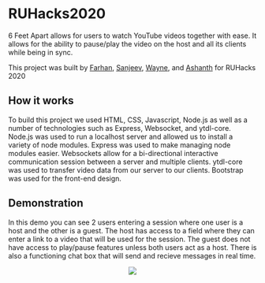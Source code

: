 # RUHacks2020

6 Feet Apart allows for users to watch YouTube videos together with ease. It allows for the ability to pause/play the video on the host and all its clients while being in sync.

This project was built by [Farhan](https://github.com/fofsfofs), [Sanjeev](https://github.com/sanjeev2001), [Wayne](https://github.com/wayne-sie), and [Ashanth](https://github.com/ashxnth) for RUHacks 2020

## How it works 

To build this project we used HTML, CSS, Javascript, Node.js as well as a number of technologies such as Express, Websocket, and ytdl-core. Node.js was used to run a localhost server and allowed us to install a variety of node modules. Express was used to make managing node modules easier. Websockets allow for a bi-directional interactive communication session between a server and multiple clients. ytdl-core was used to transfer video data from our server to our clients. Bootstrap was used for the front-end design.

## Demonstration

In this demo you can see 2 users entering a session where one user is a host and the other is a guest. The host has access to a field where they can enter a link to a video that will be used for the session. The guest does not have access to play/pause features unless both users act as a host. There is also a functioning chat box that will send and recieve messages in real time.

<p align="center">
  <img src="/demo.gif">
</p>
